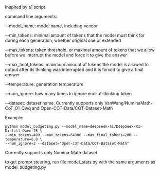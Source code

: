 Inspired by s1 script

command line arguments:

--model_name:  model name, including vendor

--min_tokens:  minimal amount of tokens that the model must think for during each generation, whether original one or extended

--max_tokens: token threshold, or maximal amount of tokens that we allow before we interrupt the model and force it to give the answer

--max_final_tokens: maximum amount of tokens the model is allowed to output after its thinking was interrupted and it is forced to give a final answer

--temperature: generation temperature

--num_ignore: how many times to ignore end-of-thinking token

--dataset: dataset name. Currently supports only VanWang/NuminaMath-CoT_O1_Qwq and Open-COT-Data/COT-Dataset-Math

Example:

```
python model_budgeting.py --model_name=deepseek-ai/DeepSeek-R1-Distill-Qwen-7B \
--min_tokens=400 --max_tokens=64000 --max_final_tokens=200 --temperature=0.0 \ 
--num_ignore=3 --dataset="Open-COT-Data/COT-Dataset-Math"
```


Currently supports only Numina-Math dataset

to get prompt steering, run file model_stats.py with the same arguments as model_budgeting.py

